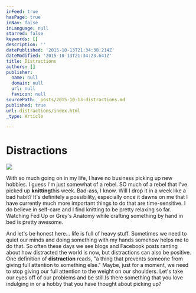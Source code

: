 ```yaml
---
inFeed: true
hasPage: true
inNav: false
inLanguage: null
starred: false
keywords: []
description: ''
datePublished: '2015-10-13T21:34:38.214Z'
dateModified: '2015-10-13T21:34:23.641Z'
title: Distractions
authors: []
publisher:
  name: null
  domain: null
  url: null
  favicon: null
sourcePath: _posts/2015-10-13-distractions.md
published: true
url: distractions/index.html
_type: Article

---
```

# Distractions
![](https://the-grid-user-content.s3-us-west-2.amazonaws.com/f13033fb-255a-45ea-91cc-8442b4138907.jpg)

With so much going on in my life, I have no business picking up new hobbies. I guess I'm just somewhat of a rebel. SO much of a rebel that I've picked up **knitting**this week. Bad-ass, I know. Will I drop it in a week like a bad habit? It's definitely a possibility, especially once it dawns on me that I have currently much more important things to do that are time-sensitive. I do believe in self-care and I find knitting to be pretty relaxing so far. Watching Fed Up or Grey's Anatomy while crafting something by hand in bed is pretty awesome. 

And let's be honest here... life is full of heavy stuff.  Sometimes we need to quiet our minds and doing something with my hands somehow helps me to do that. So often these days we see blogs and Facebook posts ranting about how distracted the world is now, but distractions can also be positive. One definition of **distraction** reads, "a thing that prevents someone from giving full attention to something else." Maybe, just for a moment, we need to stop giving our full attention to the weight on our shoulders. Let's take our eyes off of our problems and be still.Is there something that you love indulging in or a hobby that you have thought about picking up?